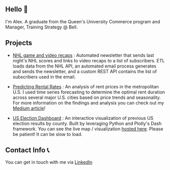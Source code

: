 ## Hello :wave:

I'm Alex. A graduate from the Queen's University Commerce program and Manager, Training Strategy @ Bell. 

## Projects

* [NHL game and video recaps](https://github.com/alexkruczkowski/NHL-video-project) : Automated newsletter that sends last night's NHL scores and links to video recaps to a list of subscribers. ETL loads data from the NHL API, an automated email process generates and sends the newsletter, and a custom REST API contains the list of subscribers used in the email.

* [Predicting Rental Rates](https://github.com/alexkruczkowski/Rental-Rates-Analysis) : An analysis of rent prices in the metropolitan U.S. I used time series forecasting to determine the optimal rent duration across several major U.S. cities based on price trends and seasonality. For more information on the findings and analysis you can check out my [Medium article](https://medium.com/@kruczkowski.ak/how-to-predict-rent-prices-f267db4569d0)!

* [US Election Dashboard](https://github.com/alexkruczkowski/USElectionVisual) : An interactice visualization of previous US election results by county. Built by leveraging Python and Plotly's Dash framework. You can see the live map / visualization [hosted here](https://alexk-dash-app.herokuapp.com/). Please be patient! It can be slow to load.  

## Contact Info :telephone_receiver:

You can get in touch with me via [LinkedIn](https://www.linkedin.com/in/akruczkowski/)
